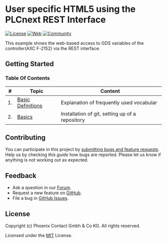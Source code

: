 # User specific HTML5 using the PLCnext REST Interface

[![License](https://img.shields.io/badge/license-MIT-blue.svg)](LICENSE)
[![Web](https://img.shields.io/badge/PLCnext-Website-blue.svg)](https://www.phoenixcontact.com/plcnext)
[![Community](https://img.shields.io/badge/PLCnext-Community-blue.svg)](https://www.plcnext-community.net)

This example shows the web-based access to GDS variables of the controller(AXC F-2152) via the REST interface.

## Getting Started

### Table Of Contents

|\#     |    Topic       |Content|
| ----  | -------------- | ------
|1.|[Basic Definitions](/Architecture/Architecture.md)|Explanation of frequently used vocabular |
|2.|[Basics](/Project/README.md)| Installation of git, setting up of a repository|


## Contributing

You can participate in this project by [submitting bugs and feature requests](https://github.com/PLCnext/User_specific_HTML5_using_the_PLCnext_REST_Interface/issues). Help us by checking *this guide* how bugs are reported.
Please let us know if anything is not working out as expected.

## Feedback

* Ask a question in our [Forum](https://www.plcnext-community.net/index.php?option=com_easydiscuss&view=categories&Itemid=221&lang=en).
* Request a new feature on [GitHub](CONTRIBUTING.md).
* File a bug in [GitHub Issues](https://github.com/PLCnext/User_specific_HTML5_using_the_PLCnext_REST_Interface/issues).

## License

Copyright (c) Phoenix Contact Gmbh & Co KG. All rights reserved.

Licensed under the [MIT](LICENSE) License.